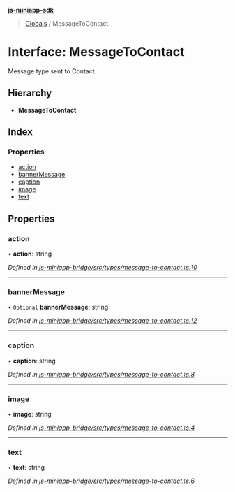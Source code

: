 **[js-miniapp-sdk](../README.md)**

> [Globals](../README.md) / MessageToContact

# Interface: MessageToContact

Message type sent to Contact.

## Hierarchy

* **MessageToContact**

## Index

### Properties

* [action](messagetocontact.md#action)
* [bannerMessage](messagetocontact.md#bannermessage)
* [caption](messagetocontact.md#caption)
* [image](messagetocontact.md#image)
* [text](messagetocontact.md#text)

## Properties

### action

•  **action**: string

*Defined in [js-miniapp-bridge/src/types/message-to-contact.ts:10](https://github.com/rakutentech/js-miniapp/blob/cac19e7/js-miniapp-bridge/src/types/message-to-contact.ts#L10)*

___

### bannerMessage

• `Optional` **bannerMessage**: string

*Defined in [js-miniapp-bridge/src/types/message-to-contact.ts:12](https://github.com/rakutentech/js-miniapp/blob/cac19e7/js-miniapp-bridge/src/types/message-to-contact.ts#L12)*

___

### caption

•  **caption**: string

*Defined in [js-miniapp-bridge/src/types/message-to-contact.ts:8](https://github.com/rakutentech/js-miniapp/blob/cac19e7/js-miniapp-bridge/src/types/message-to-contact.ts#L8)*

___

### image

•  **image**: string

*Defined in [js-miniapp-bridge/src/types/message-to-contact.ts:4](https://github.com/rakutentech/js-miniapp/blob/cac19e7/js-miniapp-bridge/src/types/message-to-contact.ts#L4)*

___

### text

•  **text**: string

*Defined in [js-miniapp-bridge/src/types/message-to-contact.ts:6](https://github.com/rakutentech/js-miniapp/blob/cac19e7/js-miniapp-bridge/src/types/message-to-contact.ts#L6)*
